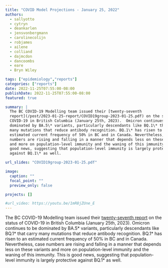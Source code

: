 ```yaml
---
title: "COVID Model Projections - January 25, 2022"
authors:
  - sallyotto
  - cytryn
  - deankarlen
  - jensvonbergmann
  - carolinecolijn
  - robjames
  - ailene
  - colliand
  - dajmcdon
  - dancoombs
  - eare
  - Bryn Wiley

tags: ["epidemiology","reports"]
categories: ["reports"]
date: 2022-11-25T07:55:00-08:00
publishDate: 2022-11-25T07:55:00-08:00
featured: true

summary: |
  The BC COVID-19 Modelling team issued their [twenty-seventh
  report](/post/2023-01-25-report/COVID19group-2023-01-25.pdf) on the status of
  COVID-19 in British Columbia (January 25th, 2023).  Omicron continues to be
  dominated by BA.5\* variants, particularly descendants like BQ.1\* that carry
  many mutations that reduce antibody recognition. BQ.1\* has risen to an
  estimated current frequency of 50% in BC and in Canada. Nevertheless, case
  numbers are rising and falling in a manner that depends less on these variants
  and more on population-level immunity and the waning of this immunity. This is
  good news, suggesting that population-level immunity is largely protective
  against BQ.1\* as well.

url_slides: "COVID19group-2023-01-25.pdf"

image:
  caption: ""
  focal_point: ""
  preview_only: false

projects: []

#url_video: https://youtu.be/1mR8jZUne_E
---
```

The BC COVID-19 Modelling team issued their [twenty-seventh
report](/post/2023-01-25-report/COVID19group-2023-01-25.pdf) on the status of
COVID-19 in British Columbia (January 25th, 2023).  Omicron continues to be
dominated by BA.5\* variants, particularly descendants like BQ.1\* that carry
many mutations that reduce antibody recognition. BQ.1\* has risen to an
estimated current frequency of 50% in BC and in Canada. Nevertheless, case
numbers are rising and falling in a manner that depends less on these variants
and more on population-level immunity and the waning of this immunity. This is
good news, suggesting that population-level immunity is largely protective
against BQ.1\* as well.
